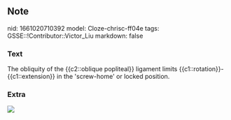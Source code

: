 ## Note
nid: 1661020710392
model: Cloze-chrisc-ff04e
tags: GSSE::!Contributor::Victor_Liu
markdown: false

### Text
The obliquity of the {{c2::oblique popliteal}} ligament limits {{c1::rotation}}-{{c1::extension}} in the 'screw-home' or locked position.

### Extra
<img src="paste-179f8689a97ee912edcf0605ac1e020cc514d1a1.jpg">
